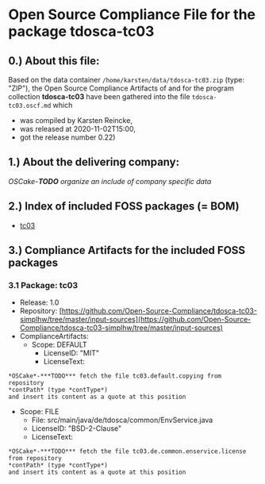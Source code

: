 # Open Source Compliance File for the package tdosca-tc03 
## 0.) About this file:

Based on the data container `/home/karsten/data/tdosca-tc03.zip` (type: "ZIP"), the
Open Source Compliance Artifacts of and for the program collection **tdosca-tc03**
have been gathered into the file `tdosca-tc03.oscf.md` which
      
* was compiled by Karsten Reincke,
* was released at 2020-11-02T15:00,
* got the release number 0.22)

## 1.) About the delivering company:

*OSCake*-***TODO*** *organize an include of company specific data*

## 2.) Index of included FOSS packages (= BOM) 

- [tc03](#TC03)

## 3.) Compliance Artifacts for the included FOSS packages

<a name="TC03"></a>
### 3.1 Package: tc03
- Release: 1.0
- Repository: [https://github.com/Open-Source-Compliance/tdosca-tc03-simplhw/tree/master/input-sources](https://github.com/Open-Source-Compliance/tdosca-tc03-simplhw/tree/master/input-sources)
- ComplianceArtifacts:
  - Scope: DEFAULT
    - LicenseID: "MIT"
    - LicenseText:

```
*OSCake*-***TODO*** fetch the file tc03.default.copying from repository 
*contPath* (type *contType*)
and insert its content as a quote at this position
```

  - Scope: FILE    
    - File: src/main/java/de/tdosca/common/EnvService.java
    - LicenseID: "BSD-2-Clause"
    - LicenseText:

```
*OSCake*-***TODO*** fetch the file tc03.de.common.enservice.license from repository 
*contPath* (type *contType*)
and insert its content as a quote at this position
```


